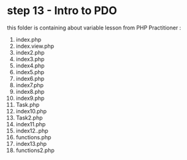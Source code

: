 # step 13 - Intro to PDO
this folder is containing about variable lesson from PHP Practitioner :

1. index.php
2. index.view.php
3. index2.php
4. index3.php
5. index4.php
6. index5.php
7. index6.php
8. index7.php
9. index8.php
10. index9.php
11. Task.php
12. index10.php
13. Task2.php
14. index11.php
15. index12..php
16. functions.php
17. index13.php
18. functions2.php
